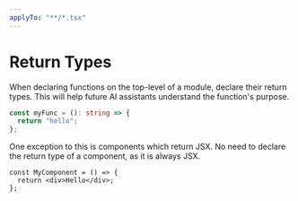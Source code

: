 ```yaml
---
applyTo: "**/*.tsx"
---
```


# Return Types

When declaring functions on the top-level of a module,
declare their return types. This will help future AI
assistants understand the function's purpose.

```ts
const myFunc = (): string => {
  return "hello";
};
```

One exception to this is components which return JSX.
No need to declare the return type of a component,
as it is always JSX.

```tsx
const MyComponent = () => {
  return <div>Hello</div>;
};
```
